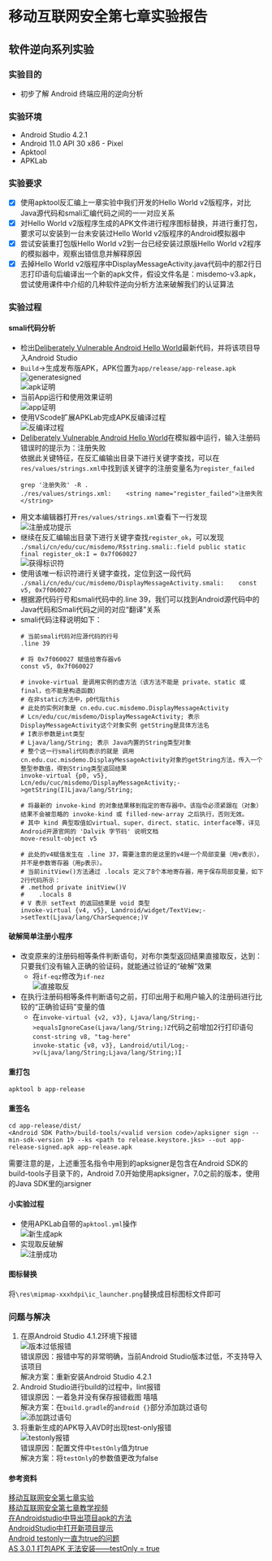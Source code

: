 # 移动互联网安全第七章实验报告  
## 软件逆向系列实验  
### 实验目的  
* 初步了解 Android 终端应用的逆向分析  
### 实验环境  
* Android Studio 4.2.1  
* Android 11.0 API 30 x86 - Pixel  
* Apktool  
* APKLab  
### 实验要求  
 - [x] 使用apktool反汇编上一章实验中我们开发的Hello World v2版程序，对比Java源代码和smali汇编代码之间的一一对应关系  
 - [x] 对Hello World v2版程序生成的APK文件进行程序图标替换，并进行重打包，要求可以安装到一台未安装过Hello World v2版程序的Android模拟器中  
 - [x] 尝试安装重打包版Hello World v2到一台已经安装过原版Hello World v2程序的模拟器中，观察出错信息并解释原因  
 - [x] 去掉Hello World v2版程序中DisplayMessageActivity.java代码中的那2行日志打印语句后编译出一个新的apk文件，假设文件名是：misdemo-v3.apk，尝试使用课件中介绍的几种软件逆向分析方法来破解我们的认证算法  
### 实验过程  
#### smali代码分析  
* 检出[Deliberately Vulnerable Android Hello World](https://github.com/c4pr1c3/DVAHW)最新代码，并将该项目导入Android Studio  
* `Build`->生成发布版APK，APK位置为`app/release/app-release.apk`  
![generatesigned](./image/generatesigned.png)  
![apk证明](./image/apk证明.png)  
* 当前App运行和使用效果证明  
![app证明](./image/app证明.gif)  
* 使用VScode扩展APKLab完成APK反编译过程  
![反编译过程](./image/反编译成功.png)  
* [Deliberately Vulnerable Android Hello World](https://github.com/c4pr1c3/DVAHW)在模拟器中运行，输入注册码错误时的提示为：注册失败  
依据此关键特征，在反汇编输出目录下进行关键字查找，可以在`res/values/strings.xml`中找到该关键字的注册变量名为`register_failed`  
    ```
    grep '注册失败' -R . 
    ./res/values/strings.xml:    <string name="register_failed">注册失败</string>
    ```  
* 用文本编辑器打开`res/values/strings.xml`查看下一行发现  
![注册成功提示](./image/注册成功提示.png)  
* 继续在反汇编输出目录下进行关键字查找`register_ok`，可以发现  
`./smali/cn/edu/cuc/misdemo/R$string.smali:.field public static final register_ok:I = 0x7f060027`  
![获得标识符](./image/获得标识符.png)  
* 使用该唯一标识符进行关键字查找，定位到这一段代码  
`./smali/cn/edu/cuc/misdemo/DisplayMessageActivity.smali:    const v5, 0x7f060027`  
* 根据源代码行号和smali代码中的.line 39，我们可以找到Android源代码中的Java代码和Smali代码之间的对应“翻译”关系  
* smali代码注释说明如下：  
    ```
    # 当前smali代码对应源代码的行号
    .line 39

    # 将 0x7f060027 赋值给寄存器v6
    const v5, 0x7f060027

    # invoke-virtual 是调用实例的虚方法（该方法不能是 private、static 或 final，也不能是构造函数）
    # 在非static方法中，p0代指this
    # 此处的实例对象是 cn.edu.cuc.misdemo.DisplayMessageActivity
    # Lcn/edu/cuc/misdemo/DisplayMessageActivity; 表示DisplayMessageActivity这个对象实例 getString是具体方法名
    # I表示参数是int类型
    # Ljava/lang/String; 表示 Java内置的String类型对象
    # 整个这一行smali代码表示的就是 调用 cn.edu.cuc.misdemo.DisplayMessageActivity对象的getString方法，传入一个整型参数值，得到String类型返回结果
    invoke-virtual {p0, v5}, Lcn/edu/cuc/misdemo/DisplayMessageActivity;->getString(I)Ljava/lang/String;

    # 将最新的 invoke-kind 的对象结果移到指定的寄存器中。该指令必须紧跟在（对象）结果不会被忽略的 invoke-kind 或 filled-new-array 之后执行，否则无效。
    # 其中 kind 典型取值如virtual、super、direct、static、interface等，详见Android开源官网的 'Dalvik 字节码' 说明文档
    move-result-object v5

    # 此处的v4赋值发生在 .line 37，需要注意的是这里的v4是一个局部变量（用v表示），并不是参数寄存器（用p表示）。
    # 当前initView()方法通过 .locals 定义了8个本地寄存器，用于保存局部变量，如下2行代码所示：
    # .method private initView()V
    #    .locals 8
    # V 表示 setText 的返回结果是 void 类型
    invoke-virtual {v4, v5}, Landroid/widget/TextView;->setText(Ljava/lang/CharSequence;)V
    ```  
#### 破解简单注册小程序  
* 改变原来的注册码相等条件判断语句，对布尔类型返回结果直接取反，达到：只要我们没有输入正确的验证码，就能通过验证的“破解”效果  
    * 将`if-eqz`修改为`if-nez`  
    ![直接取反](./image/直接取反.png)  
* 在执行注册码相等条件判断语句之前，打印出用于和用户输入的注册码进行比较的“正确验证码”变量的值  
    * 在`invoke-virtual {v2, v3}, Ljava/lang/String;->equalsIgnoreCase(Ljava/lang/String;)Z`代码之前增加2行打印语句  
    `const-string v8, "tag-here"`  
    `invoke-static {v8, v3}, Landroid/util/Log;->v(Ljava/lang/String;Ljava/lang/String;)I`  
#### 重打包  
`apktool b app-release`  
#### 重签名  
```
cd app-release/dist/
<Android SDK Path>/build-tools/<valid version code>/apksigner sign --min-sdk-version 19 --ks <path to release.keystore.jks> --out app-release-signed.apk app-release.apk
```  
需要注意的是，上述重签名指令中用到的apksigner是包含在Android SDK的build-tools子目录下的，Android 7.0开始使用apksigner，7.0之前的版本，使用的Java SDK里的jarsigner  
#### 小实验过程  
* 使用APKLab自带的`apktool.yml`操作  
![新生成apk](./image/新生成apk.png)  
* 实现取反破解  
![注册成功](./image/注册成功.png)  
#### 图标替换  
将`\res\mipmap-xxxhdpi\ic_launcher.png`替换成目标图标文件即可  
### 问题与解决  
1. 在原Android Studio 4.1.2环境下报错  
![版本过低报错](./image/版本过低报错.png)  
错误原因：报错中写的非常明确，当前Android Studio版本过低，不支持导入该项目  
解决方案：重新安装Android Studio 4.2.1  
2. Android Studio进行build的过程中，lint报错  
错误原因：一着急并没有保存报错截图 嘻嘻  
解决方案：在`build.gradle`的`android {}`部分添加跳过语句  
![添加跳过语句](./image/添加跳过语句.png)  
3. 将重新生成的APK导入AVD时出现test-only报错  
![testonly报错](./image/testonly报错.png)  
错误原因：配置文件中`testOnly`值为true  
解决方案：将`testOnly`的参数值更改为false  

#### 参考资料  
[移动互联网安全第七章实验](https://c4pr1c3.github.io/cuc-mis/chap0x07/exp.html)  
[移动互联网安全第七章教学视频](https://www.bilibili.com/video/BV1rr4y1A7nz?p=134)  
[在Androidstudio中导出项目apk的方法](https://blog.csdn.net/jianiao/article/details/86481126)  
[AndroidStudio中打开新项目提示](https://www.cnblogs.com/badaoliumangqizhi/p/13959054.html)  
[Android testonly一直为true的问题](https://blog.csdn.net/LIHENHAO/article/details/79146211)  
[AS 3.0.1 打包APK 无法安装——testOnly = true](https://blog.csdn.net/longner/article/details/79812227?utm_medium=distribute.pc_relevant.none-task-blog-2%7Edefault%7EBlogCommendFromMachineLearnPai2%7Edefault-3.control&depth_1-utm_source=distribute.pc_relevant.none-task-blog-2%7Edefault%7EBlogCommendFromMachineLearnPai2%7Edefault-3.control)